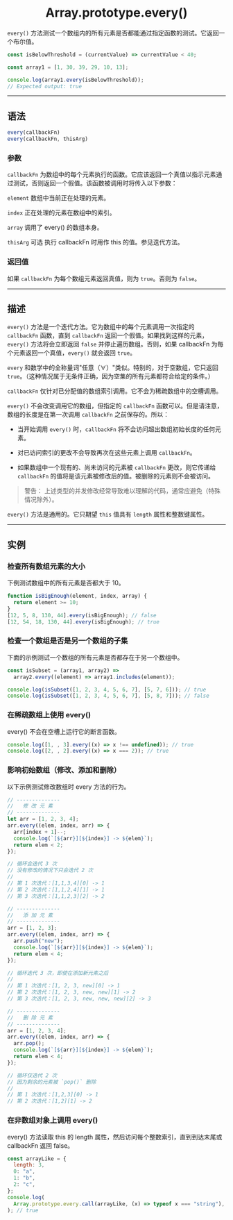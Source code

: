 # <center> Array.prototype.every()

`every()` 方法测试一个数组内的所有元素是否都能通过指定函数的测试。它返回一个布尔值。
```javascript
const isBelowThreshold = (currentValue) => currentValue < 40;

const array1 = [1, 30, 39, 29, 10, 13];

console.log(array1.every(isBelowThreshold));
// Expected output: true
```
<hr>

## 语法
```javascript
every(callbackFn)
every(callbackFn, thisArg)
```

### 参数
`callbackFn`
为数组中的每个元素执行的函数。它应该返回一个真值以指示元素通过测试，否则返回一个假值。该函数被调用时将传入以下参数：

`element`
数组中当前正在处理的元素。

`index`
正在处理的元素在数组中的索引。

`array`
调用了 every() 的数组本身。

`thisArg` 可选
执行 callbackFn 时用作 this 的值。参见迭代方法。

### 返回值
如果 `callbackFn` 为每个数组元素返回真值，则为 `true`。否则为 `false`。

<hr>

## 描述

`every()` 方法是一个迭代方法。它为数组中的每个元素调用一次指定的 `callbackFn` 函数，直到 `callbackFn` 返回一个假值。如果找到这样的元素，`every()` 方法将会立即返回 `false` 并停止遍历数组。否则，如果 callbackFn 为每个元素返回一个真值，`every()` 就会返回 `true`。

`every` 和数学中的全称量词"任意（∀）"类似。特别的，对于空数组，它只返回 `true`。（这种情况属于无条件正确，因为空集的所有元素都符合给定的条件。）

`callbackFn` 仅针对已分配值的数组索引调用。它不会为稀疏数组中的空槽调用。

`every()` 不会改变调用它的数组，但指定的 `callbackFn` 函数可以。但是请注意，数组的长度是在第一次调用 `callbackFn` 之前保存的。所以：

- 当开始调用 `every()` 时，`callbackFn` 将不会访问超出数组初始长度的任何元素。

- 对已访问索引的更改不会导致再次在这些元素上调用 `callbackFn`。
  
- 如果数组中一个现有的、尚未访问的元素被 `callbackFn` 更改，则它传递给 `callbackFn` 的值将是该元素被修改后的值。被删除的元素则不会被访问。

> 警告： 上述类型的并发修改经常导致难以理解的代码，通常应避免（特殊情况除外）。

`every()` 方法是通用的。它只期望 `this` 值具有 `length` 属性和整数键属性。

<hr>

## 实例
### 检查所有数组元素的大小
下例测试数组中的所有元素是否都大于 10。
```javascript
function isBigEnough(element, index, array) {
  return element >= 10;
}
[12, 5, 8, 130, 44].every(isBigEnough); // false
[12, 54, 18, 130, 44].every(isBigEnough); // true
```

### 检查一个数组是否是另一个数组的子集
下面的示例测试一个数组的所有元素是否都存在于另一个数组中。
```javascript
const isSubset = (array1, array2) =>
  array2.every((element) => array1.includes(element));

console.log(isSubset([1, 2, 3, 4, 5, 6, 7], [5, 7, 6])); // true
console.log(isSubset([1, 2, 3, 4, 5, 6, 7], [5, 8, 7])); // false
```

### 在稀疏数组上使用 every()
every() 不会在空槽上运行它的断言函数。
```javascript
console.log([1, , 3].every((x) => x !== undefined)); // true
console.log([2, , 2].every((x) => x === 2)); // true
```

### 影响初始数组（修改、添加和删除）
以下示例测试修改数组时 every 方法的行为。
```javascript
// --------------
//   修 改 元 素
// --------------
let arr = [1, 2, 3, 4];
arr.every((elem, index, arr) => {
  arr[index + 1]--;
  console.log(`[${arr}][${index}] -> ${elem}`);
  return elem < 2;
});

// 循环会迭代 3 次
// 没有修改的情况下只会迭代 2 次
//
// 第 1 次迭代：[1,1,3,4][0] -> 1
// 第 2 次迭代：[1,1,2,4][1] -> 1
// 第 3 次迭代：[1,1,2,3][2] -> 2

// --------------
//   添 加 元 素
// --------------
arr = [1, 2, 3];
arr.every((elem, index, arr) => {
  arr.push("new");
  console.log(`[${arr}][${index}] -> ${elem}`);
  return elem < 4;
});

// 循环迭代 3 次，即使在添加新元素之后
//
// 第 1 次迭代：[1, 2, 3, new][0] -> 1
// 第 2 次迭代：[1, 2, 3, new, new][1] -> 2
// 第 3 次迭代：[1, 2, 3, new, new, new][2] -> 3

// --------------
//   删 除 元 素
// --------------
arr = [1, 2, 3, 4];
arr.every((elem, index, arr) => {
  arr.pop();
  console.log(`[${arr}][${index}] -> ${elem}`);
  return elem < 4;
});

// 循环仅迭代 2 次
// 因为剩余的元素被 `pop()` 删除
//
// 第 1 次迭代：[1,2,3][0] -> 1
// 第 2 次迭代：[1,2][1] -> 2
```

### 在非数组对象上调用 every()
every() 方法读取 this 的 length 属性，然后访问每个整数索引，直到到达末尾或 callbackFn 返回 false。
```javascript
const arrayLike = {
  length: 3,
  0: "a",
  1: "b",
  2: "c",
};
console.log(
  Array.prototype.every.call(arrayLike, (x) => typeof x === "string"),
); // true
```
